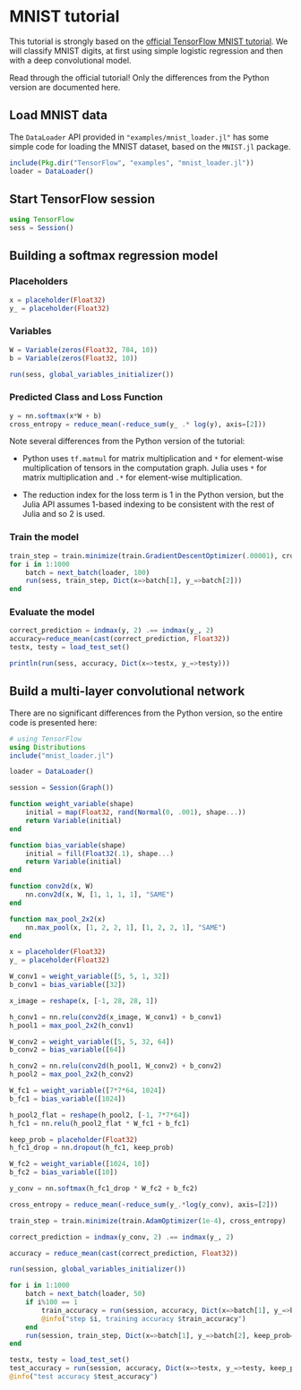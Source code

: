 # MNIST tutorial

This tutorial is strongly based on the [official TensorFlow MNIST tutorial](https://www.tensorflow.org/versions/r0.10/tutorials/mnist/pros/index.html). We will classify MNIST digits, at first using simple logistic regression and then with a deep convolutional model.

Read through the official tutorial! Only the differences from the Python version are documented here.

## Load MNIST data

The `DataLoader` API provided in `"examples/mnist_loader.jl"` has some simple code for loading the MNIST dataset, based on the `MNIST.jl` package.

```julia
include(Pkg.dir("TensorFlow", "examples", "mnist_loader.jl"))
loader = DataLoader()
```

## Start TensorFlow session

```julia
using TensorFlow
sess = Session()
```

## Building a softmax regression model

### Placeholders

```julia
x = placeholder(Float32)
y_ = placeholder(Float32)
```

### Variables

```julia
W = Variable(zeros(Float32, 784, 10))
b = Variable(zeros(Float32, 10))

run(sess, global_variables_initializer())
```

### Predicted Class and Loss Function

```julia
y = nn.softmax(x*W + b)
cross_entropy = reduce_mean(-reduce_sum(y_ .* log(y), axis=[2]))
```

Note several differences from the Python version of the tutorial:

* Python uses `tf.matmul` for matrix multiplication and `*` for element-wise multiplication of tensors in the computation graph. Julia uses `*` for matrix multiplication and `.*` for element-wise multiplication.

* The reduction index for the loss term is 1 in the Python version, but the Julia API assumes 1-based indexing to be consistent with the rest of Julia and so 2 is used.

### Train the model

```julia
train_step = train.minimize(train.GradientDescentOptimizer(.00001), cross_entropy)
for i in 1:1000
    batch = next_batch(loader, 100)
    run(sess, train_step, Dict(x=>batch[1], y_=>batch[2]))
end
```

### Evaluate the model

```julia
correct_prediction = indmax(y, 2) .== indmax(y_, 2)
accuracy=reduce_mean(cast(correct_prediction, Float32))
testx, testy = load_test_set()

println(run(sess, accuracy, Dict(x=>testx, y_=>testy)))
```

## Build a multi-layer convolutional network

There are no significant differences from the Python version, so the entire code is presented here:

```julia
# using TensorFlow
using Distributions
include("mnist_loader.jl")

loader = DataLoader()

session = Session(Graph())

function weight_variable(shape)
    initial = map(Float32, rand(Normal(0, .001), shape...))
    return Variable(initial)
end

function bias_variable(shape)
    initial = fill(Float32(.1), shape...)
    return Variable(initial)
end

function conv2d(x, W)
    nn.conv2d(x, W, [1, 1, 1, 1], "SAME")
end

function max_pool_2x2(x)
    nn.max_pool(x, [1, 2, 2, 1], [1, 2, 2, 1], "SAME")
end

x = placeholder(Float32)
y_ = placeholder(Float32)

W_conv1 = weight_variable([5, 5, 1, 32])
b_conv1 = bias_variable([32])

x_image = reshape(x, [-1, 28, 28, 1])

h_conv1 = nn.relu(conv2d(x_image, W_conv1) + b_conv1)
h_pool1 = max_pool_2x2(h_conv1)

W_conv2 = weight_variable([5, 5, 32, 64])
b_conv2 = bias_variable([64])

h_conv2 = nn.relu(conv2d(h_pool1, W_conv2) + b_conv2)
h_pool2 = max_pool_2x2(h_conv2)

W_fc1 = weight_variable([7*7*64, 1024])
b_fc1 = bias_variable([1024])

h_pool2_flat = reshape(h_pool2, [-1, 7*7*64])
h_fc1 = nn.relu(h_pool2_flat * W_fc1 + b_fc1)

keep_prob = placeholder(Float32)
h_fc1_drop = nn.dropout(h_fc1, keep_prob)

W_fc2 = weight_variable([1024, 10])
b_fc2 = bias_variable([10])

y_conv = nn.softmax(h_fc1_drop * W_fc2 + b_fc2)

cross_entropy = reduce_mean(-reduce_sum(y_.*log(y_conv), axis=[2]))

train_step = train.minimize(train.AdamOptimizer(1e-4), cross_entropy)

correct_prediction = indmax(y_conv, 2) .== indmax(y_, 2)

accuracy = reduce_mean(cast(correct_prediction, Float32))

run(session, global_variables_initializer())

for i in 1:1000
    batch = next_batch(loader, 50)
    if i%100 == 1
        train_accuracy = run(session, accuracy, Dict(x=>batch[1], y_=>batch[2], keep_prob=>1.0))
        @info("step $i, training accuracy $train_accuracy")
    end
    run(session, train_step, Dict(x=>batch[1], y_=>batch[2], keep_prob=>.5))
end

testx, testy = load_test_set()
test_accuracy = run(session, accuracy, Dict(x=>testx, y_=>testy, keep_prob=>1.0))
@info("test accuracy $test_accuracy")
```
